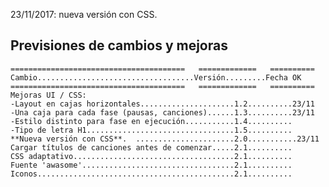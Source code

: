 23/11/2017: nueva versión con CSS.  


## Previsiones de cambios y mejoras  

`=======================================   =============   ==========`  
`Cambio...................................Versión.........Fecha OK`  
`=======================================   =============   ==========`  
`Mejoras UI / CSS:`  
`-Layout en cajas horizontales.....................1.2..........23/11`  
`-Una caja para cada fase (pausas, canciones)......1.3..........23/11`  
`-Estilo distinto para fase en ejecución...........1.4..........`  
`-Tipo de letra H1.................................1.5..........`  
`**Nueva versión con CSS**.  ......................2.0...........23/11`  
`Cargar títulos de canciones antes de comenzar.....2.1..........`  
`CSS adaptativo....................................2.1..........`  
`Fuente 'awasome'..................................2.1..........`  
`Iconos............................................2.1..........`  


